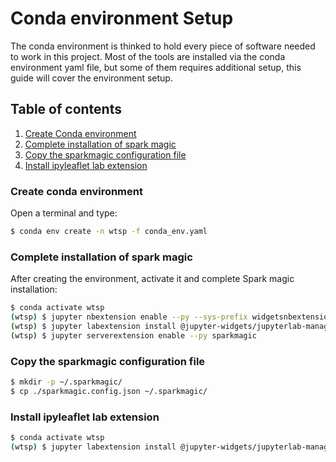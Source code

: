 # Conda environment Setup

The conda environment is thinked to hold every piece of software needed to work in this project. 
Most of the tools are installed via the conda environment yaml file, but some of them requires additional setup, this guide will cover the environment setup.

## Table of contents
1. [Create Conda environment](#create-conda-environment)
2. [Complete installation of spark magic](#complete-installation-of-spark-magic)
3. [Copy the sparkmagic configuration file](#copy-the-sparkmagic-configuration-file)
4. [Install ipyleaflet lab extension](#install-ipyleaflet-lab-extension)

### Create conda environment
Open a terminal and type:
```bash
$ conda env create -n wtsp -f conda_env.yaml
```
### Complete installation of spark magic
After creating the environment, activate it and complete Spark magic installation:
```bash
$ conda activate wtsp
(wtsp) $ jupyter nbextension enable --py --sys-prefix widgetsnbextension 
(wtsp) $ jupyter labextension install @jupyter-widgets/jupyterlab-manager
(wtsp) $ jupyter serverextension enable --py sparkmagic
```

### Copy the sparkmagic configuration file
```bash
$ mkdir -p ~/.sparkmagic/
$ cp ./sparkmagic.config.json ~/.sparkmagic/
```

### Install ipyleaflet lab extension
```bash
$ conda activate wtsp
(wtsp) $ jupyter labextension install @jupyter-widgets/jupyterlab-manager jupyter-leaflet
```